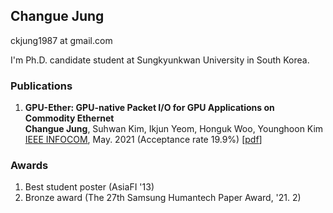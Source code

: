 ## Changue Jung
ckjung1987 at gmail.com  


I'm Ph.D. candidate student at Sungkyunkwan University in South Korea.

### Publications
1. **GPU-Ether: GPU-native Packet I/O for GPU Applications on Commodity Ethernet**  
   **Changue Jung**, Suhwan Kim, Ikjun Yeom, Honguk Woo, Younghoon Kim  
   [IEEE INFOCOM](https://infocom2021.ieee-infocom.org/accepted-paper-list-main-conference), May. 2021 (Acceptance rate 19.9%) [[pdf](https://ckjung1987.github.io/papers/INFOCOM_21_GPU_Ether.pdf)]



### Awards

1. Best student poster (AsiaFI '13)
2. Bronze award (The 27th Samsung Humantech Paper Award, '21. 2)
